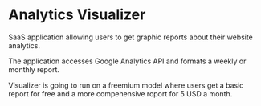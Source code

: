 # Analytics Visualizer

SaaS application allowing users to get graphic reports about their website analytics.

The application accesses Google Analytics API and formats a weekly or monthly report.

Visualizer is going to run on a freemium model where users get a basic report for free and a more compehensive roport for 5 USD a month.



